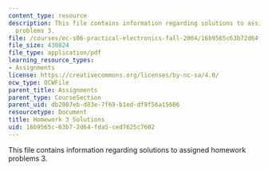 ```yaml
---
content_type: resource
description: This file contains information regarding solutions to assigned homework
  problems 3.
file: /courses/ec-s06-practical-electronics-fall-2004/16b9565c63b72d64fda5ced7625c7602_MITEC_S06F04_hw3_solutions.pdf
file_size: 430824
file_type: application/pdf
learning_resource_types:
- Assignments
license: https://creativecommons.org/licenses/by-nc-sa/4.0/
ocw_type: OCWFile
parent_title: Assignments
parent_type: CourseSection
parent_uid: db2087eb-d83e-7f69-b1ed-df9f56a15606
resourcetype: Document
title: Homework 3 Solutions
uid: 16b9565c-63b7-2d64-fda5-ced7625c7602
---
```

This file contains information regarding solutions to assigned homework problems 3.